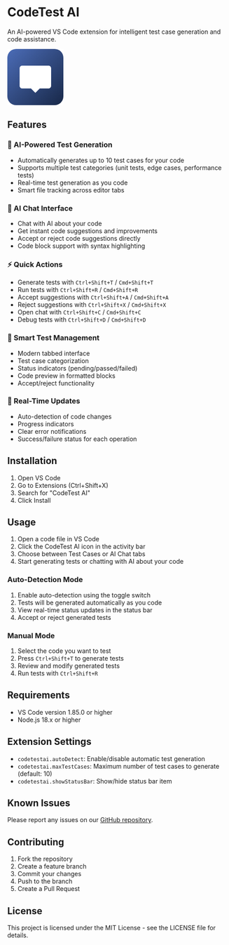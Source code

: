 # CodeTest AI

An AI-powered VS Code extension for intelligent test case generation and code assistance.

![CodeTest AI](resources/verichat-icon.png)

## Features

### 🧪 AI-Powered Test Generation
- Automatically generates up to 10 test cases for your code
- Supports multiple test categories (unit tests, edge cases, performance tests)
- Real-time test generation as you code
- Smart file tracking across editor tabs

### 💬 AI Chat Interface
- Chat with AI about your code
- Get instant code suggestions and improvements
- Accept or reject code suggestions directly
- Code block support with syntax highlighting

### ⚡ Quick Actions
- Generate tests with `Ctrl+Shift+T` / `Cmd+Shift+T`
- Run tests with `Ctrl+Shift+R` / `Cmd+Shift+R`
- Accept suggestions with `Ctrl+Shift+A` / `Cmd+Shift+A`
- Reject suggestions with `Ctrl+Shift+X` / `Cmd+Shift+X`
- Open chat with `Ctrl+Shift+C` / `Cmd+Shift+C`
- Debug tests with `Ctrl+Shift+D` / `Cmd+Shift+D`

### 🎯 Smart Test Management
- Modern tabbed interface
- Test case categorization
- Status indicators (pending/passed/failed)
- Code preview in formatted blocks
- Accept/reject functionality

### 🔄 Real-Time Updates
- Auto-detection of code changes
- Progress indicators
- Clear error notifications
- Success/failure status for each operation

## Installation

1. Open VS Code
2. Go to Extensions (Ctrl+Shift+X)
3. Search for "CodeTest AI"
4. Click Install

## Usage

1. Open a code file in VS Code
2. Click the CodeTest AI icon in the activity bar
3. Choose between Test Cases or AI Chat tabs
4. Start generating tests or chatting with AI about your code

### Auto-Detection Mode

1. Enable auto-detection using the toggle switch
2. Tests will be generated automatically as you code
3. View real-time status updates in the status bar
4. Accept or reject generated tests

### Manual Mode

1. Select the code you want to test
2. Press `Ctrl+Shift+T` to generate tests
3. Review and modify generated tests
4. Run tests with `Ctrl+Shift+R`

## Requirements

- VS Code version 1.85.0 or higher
- Node.js 18.x or higher

## Extension Settings

* `codetestai.autoDetect`: Enable/disable automatic test generation
* `codetestai.maxTestCases`: Maximum number of test cases to generate (default: 10)
* `codetestai.showStatusBar`: Show/hide status bar item

## Known Issues

Please report any issues on our [GitHub repository](https://github.com/codetestai/codetestai/issues).

## Contributing

1. Fork the repository
2. Create a feature branch
3. Commit your changes
4. Push to the branch
5. Create a Pull Request

## License

This project is licensed under the MIT License - see the LICENSE file for details.

